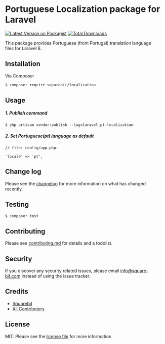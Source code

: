 # Portuguese Localization package for Laravel

[![Latest Version on Packagist][ico-version]][link-packagist]
[![Total Downloads][ico-downloads]][link-downloads]

This package provides Portuguese (from Portugal) translation language files for Laravel 8.

## Installation

Via Composer

``` bash
$ composer require squarebit/localization
```

## Usage
##### 1. Publish command
  ```shell
  $ php artisan vendor:publish --tag=laravel-pt-localization
  ```
##### 2. Set Portuguese(pt) language as default
  ```
  // file: config/app.php:
  
  'locale' => 'pt',
  ```
## Change log

Please see the [changelog](changelog.md) for more information on what has changed recently.

## Testing

``` bash
$ composer test
```

## Contributing

Please see [contributing.md](contributing.md) for details and a todolist.

## Security

If you discover any security related issues, please email info@square-bit.com instead of using the issue tracker.

## Credits

- [Squarebit][link-author]
- [All Contributors][link-contributors]

## License

MIT. Please see the [license file](license.md) for more information.

[ico-version]: https://img.shields.io/packagist/v/square-bit/localization.svg?style=flat-square
[ico-downloads]: https://img.shields.io/packagist/dt/square-bit/localization.svg?style=flat-square

[link-packagist]: https://packagist.org/packages/squarebit/localization
[link-downloads]: https://packagist.org/packages/squarebit/localization
[link-author]: https://github.com/square-bit
[link-contributors]: ../../contributors
